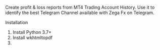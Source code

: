 Create profit & loss reports from MT4 Trading Account History. Use it to identify the best Telegram Channel available with Zega Fx on Telegram.



Installation
1. Install Python 3.7+
2. Install wkhtmltopdf
3. 
